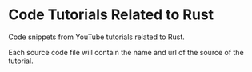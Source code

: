 # Code Tutorials Related to Rust

Code snippets from YouTube tutorials related to Rust.

Each source code file will contain the name and url of the source of the tutorial.
